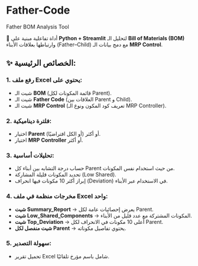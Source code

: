 # Father-Code
Father BOM Analysis Tool

🔹 أداة تفاعلية مبنية على **Python + Streamlit** لتحليل الـ **Bill of Materials (BOM)** وارتباطها بعلاقات الأبناء (Father–Child) مع دمج بيانات الـ **MRP Control**.

## ✨ الخصائص الرئيسية:

### 1. رفع ملف Excel يحتوي على:
- شيت الـ **BOM** (قائمة المكونات لكل Parent).
- شيت الـ **Father Code** (العلاقات بين Parent و Child).
- شيت الـ **MRP Control** (تعريف كود المكون ونوع الـ MRP Controller).

### 2. فلترة ديناميكية:
- اختيار **Parent** أو أكثر (أو الكل افتراضيًا).
- اختيار **MRP Controller** أو أكثر.

### 3. تحليلات أساسية:
- حساب درجة التشابه بين أبناء كل Parent من حيث استخدام نفس المكونات.
- تحديد المكونات قليلة المشاركة (Low Shared).
- إبراز أكثر 10 مكونات فيها انحراف (Deviation) في الاستخدام عبر الأبناء.

### 4. مخرجات منظمة في ملف Excel واحد:
- **شيت Summary_Report** → يعرض إحصائيات عامة لكل Parent.
- **شيت Low_Shared_Components** → المكونات المشتركة مع عدد قليل من الأبناء.
- **شيت Top_Deviation** → أعلى 10 مكونات في الانحراف لكل Parent.
- **شيت منفصل لكل Parent** → يحتوي تفاصيل مكوناته.

### 5. سهولة التصدير:
- تحميل تقرير Excel شامل باسم مؤرخ تلقائيًا.
